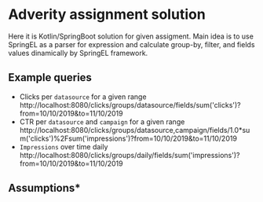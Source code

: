 # Adverity assignment solution

Here it is Kotlin/SpringBoot solution for given assigment. Main idea is to use SpringEL as a parser for expression and calculate group-by, 
filter, and fields values dinamically by SpringEL framework.

## Example queries
* Clicks per `datasource` for a given range
 http://localhost:8080/clicks/groups/datasource/fields/sum('clicks')?from=10/10/2019&to=11/10/2019
* CTR per `datasource` and `campaign` for a given range
http://localhost:8080/clicks/groups/datasource,campaign/fields/1.0*sum('clicks')%2Fsum('impressions')?from=10/10/2019&to=11/10/2019
* `Impressions` over time daily 
http://localhost:8080/clicks/groups/daily/fields/sum('impressions')?from=10/10/2019&to=11/10/2019
## Assumptions* 
